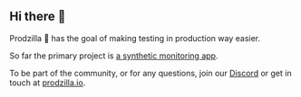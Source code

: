 ## Hi there 👋

Prodzilla 🦖 has the goal of making testing in production way easier. 

So far the primary project is [a synthetic monitoring app](https://github.com/prodzilla/prodzilla).

To be part of the community, or for any questions, join our [Discord](https://discord.gg/ud55NhraUm) or get in touch at [prodzilla.io](https://prodzilla.io/).
